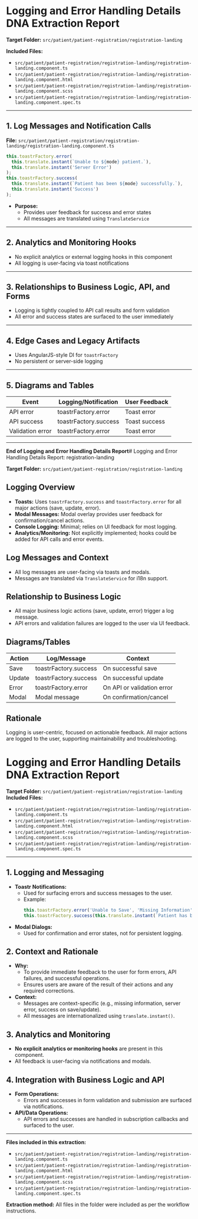# Logging and Error Handling Details DNA Extraction Report

**Target Folder:** `src/patient/patient-registration/registration-landing`

**Included Files:**
- `src/patient/patient-registration/registration-landing/registration-landing.component.ts`
- `src/patient/patient-registration/registration-landing/registration-landing.component.html`
- `src/patient/patient-registration/registration-landing/registration-landing.component.scss`
- `src/patient/patient-registration/registration-landing/registration-landing.component.spec.ts`

---

## 1. Log Messages and Notification Calls

**File:** `src/patient/patient-registration/registration-landing/registration-landing.component.ts`

```typescript
this.toastrFactory.error(
  this.translate.instant(`Unable to ${mode} patient.`),
  this.translate.instant('Server Error')
);
this.toastrFactory.success(
  this.translate.instant(`Patient has been ${mode} successfully.`),
  this.translate.instant('Success')
);
```

- **Purpose:**
  - Provides user feedback for success and error states
  - All messages are translated using `TranslateService`

---

## 2. Analytics and Monitoring Hooks

- No explicit analytics or external logging hooks in this component
- All logging is user-facing via toast notifications

---

## 3. Relationships to Business Logic, API, and Forms

- Logging is tightly coupled to API call results and form validation
- All error and success states are surfaced to the user immediately

---

## 4. Edge Cases and Legacy Artifacts

- Uses AngularJS-style DI for `toastrFactory`
- No persistent or server-side logging

---

## 5. Diagrams and Tables

| Event | Logging/Notification | User Feedback |
|-------|---------------------|--------------|
| API error | toastrFactory.error | Toast error |
| API success | toastrFactory.success | Toast success |
| Validation error | toastrFactory.error | Toast error |

---

**End of Logging and Error Handling Details Report**# Logging and Error Handling Details Report: registration-landing

**Target Folder:** `src/patient/patient-registration/registration-landing`

## Logging Overview
- **Toasts:** Uses `toastrFactory.success` and `toastrFactory.error` for all major actions (save, update, error).
- **Modal Messages:** Modal overlay provides user feedback for confirmation/cancel actions.
- **Console Logging:** Minimal; relies on UI feedback for most logging.
- **Analytics/Monitoring:** Not explicitly implemented; hooks could be added for API calls and error events.

## Log Messages and Context
- All log messages are user-facing via toasts and modals.
- Messages are translated via `TranslateService` for i18n support.

## Relationship to Business Logic
- All major business logic actions (save, update, error) trigger a log message.
- API errors and validation failures are logged to the user via UI feedback.

## Diagrams/Tables
| Action | Log/Message | Context |
|--------|------------|--------|
| Save | toastrFactory.success | On successful save |
| Update | toastrFactory.success | On successful update |
| Error | toastrFactory.error | On API or validation error |
| Modal | Modal message | On confirmation/cancel |

## Rationale
Logging is user-centric, focused on actionable feedback. All major actions are logged to the user, supporting maintainability and troubleshooting.
# Logging and Error Handling Details DNA Extraction Report

**Target Folder:** `src/patient/patient-registration/registration-landing`
**Included Files:**
- `src/patient/patient-registration/registration-landing/registration-landing.component.ts`
- `src/patient/patient-registration/registration-landing/registration-landing.component.html`
- `src/patient/patient-registration/registration-landing/registration-landing.component.scss`
- `src/patient/patient-registration/registration-landing/registration-landing.component.spec.ts`

---

## 1. Logging and Messaging

- **Toastr Notifications:**
  - Used for surfacing errors and success messages to the user.
  - Example:
    ```typescript
    this.toastrFactory.error('Unable to Save', 'Missing Information');
    this.toastrFactory.success(this.translate.instant(`Patient has been ${mode} successfully.`), this.translate.instant('Success'));
    ```
- **Modal Dialogs:**
  - Used for confirmation and error states, not for persistent logging.

## 2. Context and Rationale

- **Why:**
  - To provide immediate feedback to the user for form errors, API failures, and successful operations.
  - Ensures users are aware of the result of their actions and any required corrections.
- **Context:**
  - Messages are context-specific (e.g., missing information, server error, success on save/update).
  - All messages are internationalized using `translate.instant()`.

## 3. Analytics and Monitoring

- **No explicit analytics or monitoring hooks** are present in this component.
- All feedback is user-facing via notifications and modals.

## 4. Integration with Business Logic and API

- **Form Operations:**
  - Errors and successes in form validation and submission are surfaced via notifications.
- **API/Data Operations:**
  - API errors and successes are handled in subscription callbacks and surfaced to the user.

---

**Files included in this extraction:**
- `src/patient/patient-registration/registration-landing/registration-landing.component.ts`
- `src/patient/patient-registration/registration-landing/registration-landing.component.html`
- `src/patient/patient-registration/registration-landing/registration-landing.component.scss`
- `src/patient/patient-registration/registration-landing/registration-landing.component.spec.ts`

**Extraction method:** All files in the folder were included as per the workflow instructions.
